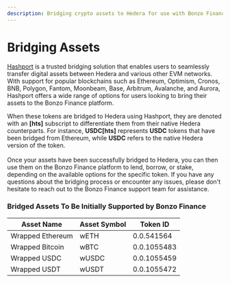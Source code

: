 ```yaml
---
description: Bridging crypto assets to Hedera for use with Bonzo Finance
---
```


# Bridging Assets

[Hashport](https://www.hashport.network/) is a trusted bridging solution that enables users to seamlessly transfer digital assets between Hedera and various other EVM networks. With support for popular blockchains such as Ethereum, Optimism, Cronos, BNB, Polygon, Fantom, Moonbeam, Base, Arbitrum, Avalanche, and Aurora, Hashport offers a wide range of options for users looking to bring their assets to the Bonzo Finance platform.

When these tokens are bridged to Hedera using Hashport, they are denoted with an **\[hts]** subscript to differentiate them from their native Hedera counterparts. For instance, **USDC\[hts]** represents **USDC** tokens that have been bridged from Ethereum, while **USDC** refers to the native Hedera version of the token.\
\
Once your assets have been successfully bridged to Hedera, you can then use them on the Bonzo Finance platform to lend, borrow, or stake, depending on the available options for the specific token. If you have any questions about the bridging process or encounter any issues, please don't hesitate to reach out to the Bonzo Finance support team for assistance.

### Bridged Assets To Be Initially Supported by Bonzo Finance

| Asset Name       | Asset Symbol | Token ID    |
| ---------------- | ------------ | ----------- |
| Wrapped Ethereum | wETH         | 0.0.541564  |
| Wrapped Bitcoin  | wBTC         | 0.0.1055483 |
| Wrapped USDC     | wUSDC        | 0.0.1055459 |
| Wrapped USDT     | wUSDT        | 0.0.1055472 |
